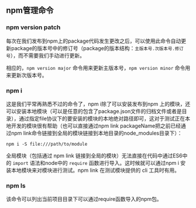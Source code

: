 ## npm管理命令

### npm version patch

每次在我们发布到npm上的package代码发生更改之后，可以使用此命令自动更新package的版本号中的修订号（package的版本结构：`主版本号.次版本号.修订号`），而不需要我们手动进行更新。

相应的，`npm version major` 命令用来更新主版本号，`npm version minor` 命令用来更新次版本号。

### npm i

这是我们平常再熟悉不过的命令了，npm i除了可以安装发布到npm 上的模块，还可以安装本地模块（可以是任意的包含了package.json文件的归档文件或者是目录），通过指定file协议下的要安装的模块的本地绝对路径即可，这对于测试正在本地开发的模块很有帮助（也可以直接通过npm link packageName把之前已经通过npm link命令链接到全局的模块链接到本地目录的node_modules目录下）：

```
npm i -S file:///path/to/module
```

全局模块（包括通过 npm link 链接到全局的模块）无法直接在代码中通过ES6中的 `import` 语法和node中的 `require` 函数进行导入。这时候就可以通过npm i 安装本地模块来对模块进行测试。npm link 在测试模块提供的 cli 工具时有用。

### npm ls

该命令可以列出当前项目目录下可以通过require函数导入的npm包。


